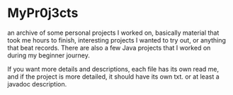 # MyPr0j3cts
an archive of some personal projects I worked on, basically material that took me hours to finish, interesting projects I wanted to try out,   or anything that beat records. There are also a few Java projects that I worked on during my beginner journey. 

If you want more details and descriptions, each file has its own read me, and if the project is more detailed, it should have its own txt.
or at least a javadoc description.

